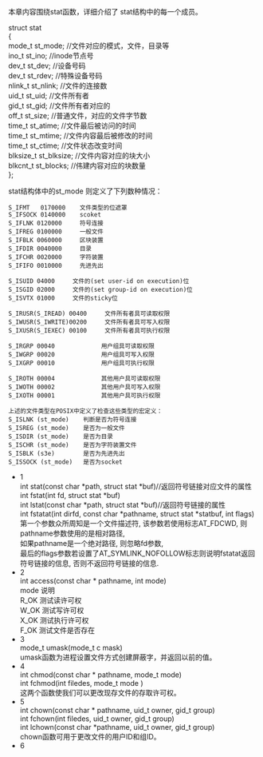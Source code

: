 本章内容围绕stat函数，详细介绍了 stat结构中的每一个成员。 

struct stat  
{  
  mode_t     st_mode;       //文件对应的模式，文件，目录等  
  ino_t      st_ino;        //inode节点号  
  dev_t      st_dev;        //设备号码  
  dev_t      st_rdev;       //特殊设备号码  
  nlink_t    st_nlink;      //文件的连接数  
  uid_t      st_uid;        //文件所有者  
  gid_t      st_gid;        //文件所有者对应的  
  off_t      st_size;       //普通文件，对应的文件字节数  
  time_t     st_atime;      //文件最后被访问的时间  
  time_t     st_mtime;      //文件内容最后被修改的时间  
  time_t     st_ctime;      //文件状态改变时间  
  blksize_t  st_blksize;    //文件内容对应的块大小  
  blkcnt_t   st_blocks;     //伟建内容对应的块数量  
};  

stat结构体中的st_mode 则定义了下列数种情况：

    S_IFMT   0170000    文件类型的位遮罩
    S_IFSOCK 0140000    scoket
    S_IFLNK 0120000     符号连接
    S_IFREG 0100000     一般文件
    S_IFBLK 0060000     区块装置
    S_IFDIR 0040000     目录
    S_IFCHR 0020000     字符装置
    S_IFIFO 0010000     先进先出
    
    S_ISUID 04000     文件的(set user-id on execution)位
    S_ISGID 02000     文件的(set group-id on execution)位
    S_ISVTX 01000     文件的sticky位

    S_IRUSR(S_IREAD) 00400     文件所有者具可读取权限
    S_IWUSR(S_IWRITE)00200     文件所有者具可写入权限
    S_IXUSR(S_IEXEC) 00100     文件所有者具可执行权限

    S_IRGRP 00040             用户组具可读取权限
    S_IWGRP 00020             用户组具可写入权限
    S_IXGRP 00010             用户组具可执行权限

    S_IROTH 00004             其他用户具可读取权限
    S_IWOTH 00002             其他用户具可写入权限
    S_IXOTH 00001             其他用户具可执行权限

    上述的文件类型在POSIX中定义了检查这些类型的宏定义：
    S_ISLNK (st_mode)    判断是否为符号连接
    S_ISREG (st_mode)    是否为一般文件
    S_ISDIR (st_mode)    是否为目录
    S_ISCHR (st_mode)    是否为字符装置文件
    S_ISBLK (s3e)        是否为先进先出
    S_ISSOCK (st_mode)   是否为socket

* 1  
int stat(const char *path, struct stat *buf)//返回符号链接对应文件的属性  
int fstat(int fd, struct stat *buf)  
int lstat(const char *path, struct stat *buf)//返回符号链接的属性  
int fstatat(int dirfd, const char *pathname, struct stat *statbuf, int flags)  
第一个参数众所周知是一个文件描述符, 该参数若使用标志AT_FDCWD, 则pathname参数使用的是相对路径,  
如果pathname是一个绝对路径, 则忽略fd参数,   
最后的flags参数若设置了AT_SYMLINK_NOFOLLOW标志则说明fstatat返回符号链接的信息, 否则不返回符号链接的信息.  
* 2  
int access(const char * pathname, int mode)  
mode 说明  
R_OK 测试读许可权  
W_OK 测试写许可权  
X_OK 测试执行许可权  
F_OK 测试文件是否存在  
* 3  
mode_t umask(mode_t c mask)  
umask函数为进程设置文件方式创建屏蔽字，并返回以前的值。 
* 4  
int chmod(const char * pathname, mode_t mode)  
int fchmod(int filedes, mode_t mode )  
这两个函数使我们可以更改现存文件的存取许可权。 
* 5  
int chown(const char * pathname, uid_t owner, gid_t group)  
int fchown(int filedes, uid_t owner, gid_t group)  
int lchown(const char *pathname, uid_t owner, gid_t group)  
chown函数可用于更改文件的用户ID和组ID。
* 6  
